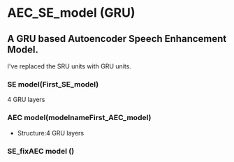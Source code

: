 # AEC_SE_model (GRU)

## A GRU based Autoencoder Speech Enhancement Model.

I've replaced the SRU units with GRU units. 

### SE model(First_SE_model) 

4 GRU layers

### AEC model(modelnameFirst_AEC_model) 

* Structure:4 GRU layers

### SE_fixAEC model ()
